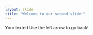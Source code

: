 ```yaml
---
layout: slide
title: "Welcome to our second slide!"
---
```

Your texted
Use the left arrow to go back!
